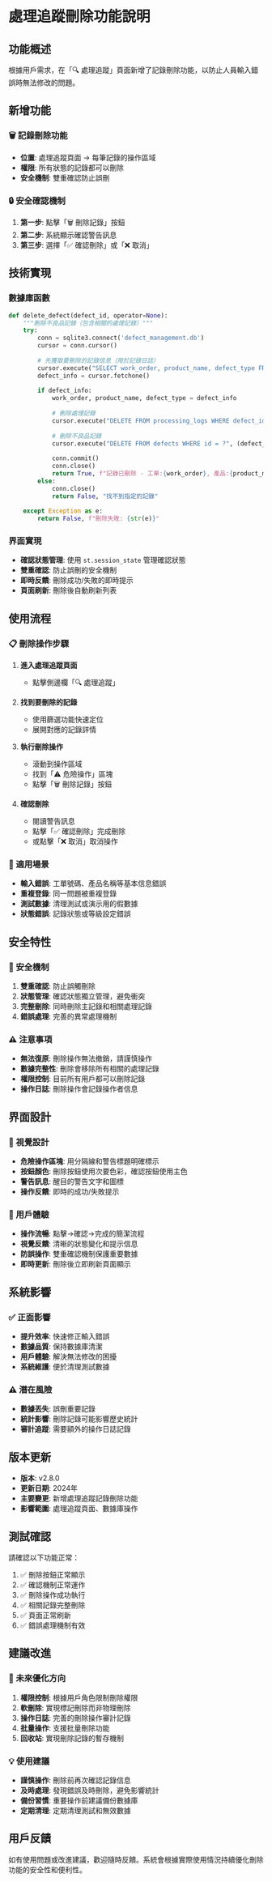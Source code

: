 # 處理追蹤刪除功能說明

## 功能概述
根據用戶需求，在「🔍 處理追蹤」頁面新增了記錄刪除功能，以防止人員輸入錯誤時無法修改的問題。

## 新增功能

### 🗑️ 記錄刪除功能
- **位置**: 處理追蹤頁面 → 每筆記錄的操作區域
- **權限**: 所有狀態的記錄都可以刪除
- **安全機制**: 雙重確認防止誤刪

### 🔒 安全確認機制
1. **第一步**: 點擊「🗑️ 刪除記錄」按鈕
2. **第二步**: 系統顯示確認警告訊息
3. **第三步**: 選擇「✅ 確認刪除」或「❌ 取消」

## 技術實現

### 數據庫函數
```python
def delete_defect(defect_id, operator=None):
    """刪除不良品記錄（包含相關的處理記錄）"""
    try:
        conn = sqlite3.connect('defect_management.db')
        cursor = conn.cursor()
        
        # 先獲取要刪除的記錄信息（用於記錄日誌）
        cursor.execute("SELECT work_order, product_name, defect_type FROM defects WHERE id = ?", (defect_id,))
        defect_info = cursor.fetchone()
        
        if defect_info:
            work_order, product_name, defect_type = defect_info
            
            # 刪除處理記錄
            cursor.execute("DELETE FROM processing_logs WHERE defect_id = ?", (defect_id,))
            
            # 刪除不良品記錄
            cursor.execute("DELETE FROM defects WHERE id = ?", (defect_id,))
            
            conn.commit()
            conn.close()
            return True, f"記錄已刪除 - 工單:{work_order}, 產品:{product_name}, 類型:{defect_type}"
        else:
            conn.close()
            return False, "找不到指定的記錄"
            
    except Exception as e:
        return False, f"刪除失敗: {str(e)}"
```

### 界面實現
- **確認狀態管理**: 使用 `st.session_state` 管理確認狀態
- **雙重確認**: 防止誤刪的安全機制
- **即時反饋**: 刪除成功/失敗的即時提示
- **頁面刷新**: 刪除後自動刷新列表

## 使用流程

### 📋 刪除操作步驟
1. **進入處理追蹤頁面**
   - 點擊側邊欄「🔍 處理追蹤」

2. **找到要刪除的記錄**
   - 使用篩選功能快速定位
   - 展開對應的記錄詳情

3. **執行刪除操作**
   - 滾動到操作區域
   - 找到「⚠️ 危險操作」區塊
   - 點擊「🗑️ 刪除記錄」按鈕

4. **確認刪除**
   - 閱讀警告訊息
   - 點擊「✅ 確認刪除」完成刪除
   - 或點擊「❌ 取消」取消操作

### 🎯 適用場景
- **輸入錯誤**: 工單號碼、產品名稱等基本信息錯誤
- **重複登錄**: 同一問題被重複登錄
- **測試數據**: 清理測試或演示用的假數據
- **狀態錯誤**: 記錄狀態或等級設定錯誤

## 安全特性

### 🔐 安全機制
1. **雙重確認**: 防止誤觸刪除
2. **狀態管理**: 確認狀態獨立管理，避免衝突
3. **完整刪除**: 同時刪除主記錄和相關處理記錄
4. **錯誤處理**: 完善的異常處理機制

### ⚠️ 注意事項
- **無法復原**: 刪除操作無法撤銷，請謹慎操作
- **數據完整性**: 刪除會移除所有相關的處理記錄
- **權限控制**: 目前所有用戶都可以刪除記錄
- **操作日誌**: 刪除操作會記錄操作者信息

## 界面設計

### 🎨 視覺設計
- **危險操作區塊**: 用分隔線和警告標題明確標示
- **按鈕顏色**: 刪除按鈕使用次要色彩，確認按鈕使用主色
- **警告訊息**: 醒目的警告文字和圖標
- **操作反饋**: 即時的成功/失敗提示

### 📱 用戶體驗
- **操作流暢**: 點擊→確認→完成的簡潔流程
- **視覺反饋**: 清晰的狀態變化和提示信息
- **防誤操作**: 雙重確認機制保護重要數據
- **即時更新**: 刪除後立即刷新頁面顯示

## 系統影響

### ✅ 正面影響
- **提升效率**: 快速修正輸入錯誤
- **數據品質**: 保持數據庫清潔
- **用戶體驗**: 解決無法修改的困擾
- **系統維護**: 便於清理測試數據

### ⚠️ 潛在風險
- **數據丟失**: 誤刪重要記錄
- **統計影響**: 刪除記錄可能影響歷史統計
- **審計追蹤**: 需要額外的操作日誌記錄

## 版本更新
- **版本**: v2.8.0
- **更新日期**: 2024年
- **主要變更**: 新增處理追蹤記錄刪除功能
- **影響範圍**: 處理追蹤頁面、數據庫操作

## 測試確認
請確認以下功能正常：
1. ✅ 刪除按鈕正常顯示
2. ✅ 確認機制正常運作
3. ✅ 刪除操作成功執行
4. ✅ 相關記錄完整刪除
5. ✅ 頁面正常刷新
6. ✅ 錯誤處理機制有效

## 建議改進

### 🔮 未來優化方向
1. **權限控制**: 根據用戶角色限制刪除權限
2. **軟刪除**: 實現標記刪除而非物理刪除
3. **操作日誌**: 完善的刪除操作審計記錄
4. **批量操作**: 支援批量刪除功能
5. **回收站**: 實現刪除記錄的暫存機制

### 💡 使用建議
- **謹慎操作**: 刪除前再次確認記錄信息
- **及時處理**: 發現錯誤及時刪除，避免影響統計
- **備份習慣**: 重要操作前建議備份數據庫
- **定期清理**: 定期清理測試和無效數據

## 用戶反饋
如有使用問題或改進建議，歡迎隨時反饋。系統會根據實際使用情況持續優化刪除功能的安全性和便利性。 